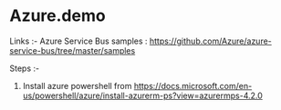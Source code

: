 # Azure.demo

Links :-
Azure Service Bus samples : https://github.com/Azure/azure-service-bus/tree/master/samples

Steps :-
1. Install azure powershell from https://docs.microsoft.com/en-us/powershell/azure/install-azurerm-ps?view=azurermps-4.2.0

